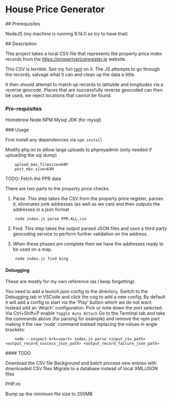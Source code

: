 # House Price Generator

## Prerequisites

NodeJS (my machine is running 8.14.0 so try to have that)

## Description

This project takes a local CSV file that represents the property price index records from the https://propertypriceregister.ie website.

This CSV is terrible. See my fun [rant](https://medium.com/@parrotbait/the-property-price-register-a-rant-f55ca421e798) on it.
The JS attempts to go through the records, salvage what it can and clean up the data a little.

It then should attempt to match up records to latitutde and longitudes via a reverse geocode.
Places that are successfully reverse geocoded can then be used, we reject locations that cannot be found.

### Pre-requisites

Homebrew
Node
NPM
Mysql
JDK (for mysql)

### Usage

First install any dependencies via `npm install`

Modify php.ini to alllow large uploads to phpmyadmin (only needed if uploading the sql dump)

        upload_max_filesize=64M
        post_max_size=64M

TODO: Fetch the PPR data

There are two parts to the property price checks.

1. Parse. This step takes the CSV from the property price register, parses it, eliminates junk addresses (as well as we can) and then outputs the addresses in a json format

        node index.js parse PPR-ALL.csv
        
2. Find. This step takes the output parsed JSON files and uses a third party geocoding service to perform further validation on the address. 
3. When these phases are complete then we have the addresses ready to be used on a map.

        node index.js find bing

#### Debugging

These are mostly for my own reference (as I keep forgetting).

You need to add a launch.json config to the directory. Switch to the Debugging tab in VSCode and click the cog to add a new config. By default it will add a config to start via the 'Play' button which we do not want. Instead add an 'Attach' configuration. Pick or note down the port selected.
Via Ctrl+Shift+P enable `Toggle Auto Attach`
Go to the Terminal tab and take the commands above (for parsing for example) and remove the npm part making it the raw 'node' command instead replacing the values in angle brackets:

        node --inspect-brk=<port> index.js parse <input_csv_path> <output_record_success_json_path> <output_record_failure_json_path>

#### TODO

Download the CSV file
Background and batch process new entries with downloaded CSV files
Migrate to a database instead of local XML/JSON files

PHP.ini

Bump up the minimum file size to 200MB
